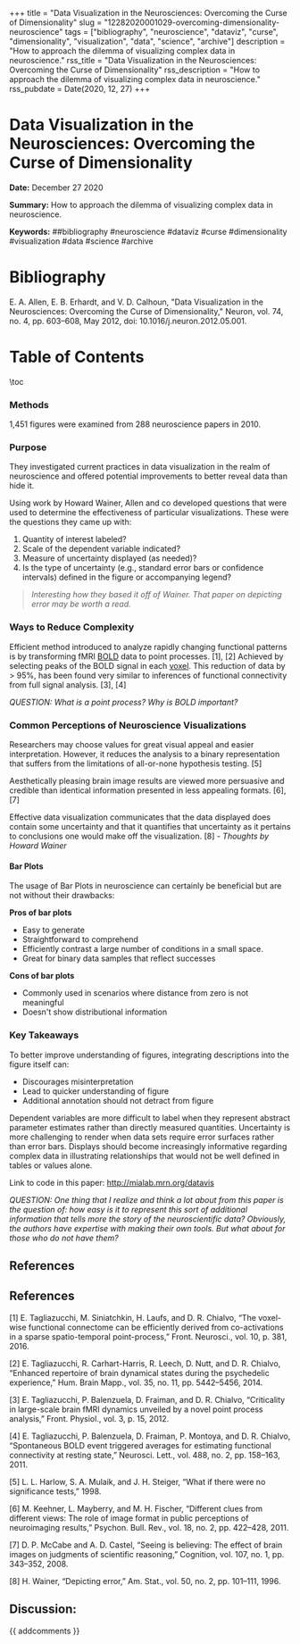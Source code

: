 +++
title = "Data Visualization in the Neurosciences: Overcoming the Curse of Dimensionality"
slug = "12282020001029-overcoming-dimensionality-neuroscience"
tags = ["bibliography", "neuroscience", "dataviz", "curse", "dimensionality", "visualization", "data", "science", "archive"]
description = "How to approach the dilemma of visualizing complex data in neuroscience."
rss_title = "Data Visualization in the Neurosciences: Overcoming the Curse of Dimensionality"
rss_description = "How to approach the dilemma of visualizing complex data in neuroscience."
rss_pubdate = Date(2020, 12, 27)
+++



Data Visualization in the Neurosciences: Overcoming the Curse of Dimensionality
=========

**Date:** December 27 2020

**Summary:** How to approach the dilemma of visualizing complex data in neuroscience.

**Keywords:** ##bibliography #neuroscience #dataviz #curse #dimensionality #visualization #data #science #archive

Bibliography
==========

E. A. Allen, E. B. Erhardt, and V. D. Calhoun, "Data Visualization in the Neurosciences: Overcoming the Curse of Dimensionality," Neuron, vol. 74, no. 4, pp. 603–608, May 2012, doi: 10.1016/j.neuron.2012.05.001.

Table of Contents
=========

\toc

### Methods

1,451 figures were examined from 288 neuroscience papers in 2010.

### Purpose

They investigated current practices in data visualization in the realm of neuroscience and offered potential improvements to better reveal data than hide it.

Using work by Howard Wainer, Allen and co developed questions that were used to determine the effectiveness of particular visualizations.  These were the questions they came up with:

1. Quantity of interest labeled?
2. Scale of the dependent variable indicated?
3. Measure of uncertainty displayed (as needed)?
4. Is the type of uncertainty (e.g., standard error bars or confidence intervals) defined in the figure or accompanying legend?

> *Interesting how they based it off of Wainer.  That paper on depicting error may be worth a read.*


### Ways to Reduce Complexity

Efficient method introduced to analyze rapidly changing functional patterns is by transforming fMRI [BOLD](/12282020020156-brain-biomarkers.md) data to point processes. [1], [2] Achieved by selecting peaks of the BOLD signal in each [voxel](/11302020054820-voxel.md). This reduction of data by > 95%, has been found very similar to inferences of functional connectivity from full signal analysis. [3], [4]

*QUESTION: What is a point process? Why is BOLD important?*

### Common Perceptions of Neuroscience Visualizations

Researchers may choose values for great visual appeal and easier interpretation. However, it reduces the analysis to a binary representation that suffers from the limitations of all-or-none hypothesis testing. [5]

Aesthetically pleasing brain image results are viewed more persuasive and credible than identical information presented in less appealing formats. [6], [7]

Effective data visualization communicates that the data displayed does contain some uncertainty and that it quantifies that uncertainty as it pertains to conclusions one would make off the visualization. [8] - *Thoughts by Howard Wainer*

#### Bar Plots

The usage of Bar Plots in neuroscience can certainly be beneficial but are not without their drawbacks:

**Pros of bar plots**

  * Easy to generate
  * Straightforward to comprehend
  * Efficiently contrast a large number of conditions in a small space.
  * Great for binary data samples that reflect successes

**Cons of bar plots**

  * Commonly used in scenarios where distance from zero is not meaningful
  * Doesn't show distributional information

### Key Takeaways

To better improve understanding of figures, integrating descriptions into the figure itself can:

  * Discourages misinterpretation
  * Lead to quicker understanding of figure
  * Additional annotation should not detract from figure

Dependent variables are more difficult to label when they represent abstract parameter estimates rather than directly measured quantities. Uncertainty is more challenging to render when data sets require error surfaces rather than error bars.  Displays should become increasingly informative regarding complex data in illustrating relationships that would not be well defined in tables or values alone.

Link to code in this paper: http://mialab.mrn.org/datavis

*QUESTION: One thing that I realize and think a lot about from this paper is the question of: how easy is it to represent this sort of additional information that tells more the story of the neuroscientific data? Obviously, the authors have expertise with making their own tools.  But what about for those who do not have them?*

## References

## References

[1] E. Tagliazucchi, M. Siniatchkin, H. Laufs, and D. R. Chialvo, “The voxel-wise functional connectome can be efficiently derived from co-activations in a sparse spatio-temporal point-process,” Front. Neurosci., vol. 10, p. 381, 2016.

[2] E. Tagliazucchi, R. Carhart-Harris, R. Leech, D. Nutt, and D. R. Chialvo, “Enhanced repertoire of brain dynamical states during the psychedelic experience,” Hum. Brain Mapp., vol. 35, no. 11, pp. 5442–5456, 2014.

[3] E. Tagliazucchi, P. Balenzuela, D. Fraiman, and D. R. Chialvo, “Criticality in large-scale brain fMRI dynamics unveiled by a novel point process analysis,” Front. Physiol., vol. 3, p. 15, 2012.

[4] E. Tagliazucchi, P. Balenzuela, D. Fraiman, P. Montoya, and D. R. Chialvo, “Spontaneous BOLD event triggered averages for estimating functional connectivity at resting state,” Neurosci. Lett., vol. 488, no. 2, pp. 158–163, 2011.

[5] L. L. Harlow, S. A. Mulaik, and J. H. Steiger, “What if there were no significance tests,” 1998.

[6] M. Keehner, L. Mayberry, and M. H. Fischer, “Different clues from different views: The role of image format in public perceptions of neuroimaging results,” Psychon. Bull. Rev., vol. 18, no. 2, pp. 422–428, 2011.

[7] D. P. McCabe and A. D. Castel, “Seeing is believing: The effect of brain images on judgments of scientific reasoning,” Cognition, vol. 107, no. 1, pp. 343–352, 2008.

[8] H. Wainer, “Depicting error,” Am. Stat., vol. 50, no. 2, pp. 101–111, 1996.
## Discussion: 

{{ addcomments }}

